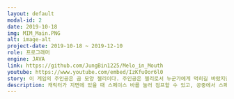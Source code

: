 ```yaml
---
layout: default
modal-id: 2
date: 2019-10-18
img: MIM_Main.PNG
alt: image-alt
project-date: 2019-10-18 ~ 2019-12-10
role: 프로그래머
engine: JAVA
link: https://github.com/JungBin1225/Melo_in_Mouth
youtube: https://www.youtube.com/embed/IzKfuOor6l0
story: 이 게임의 주인공은 곰 모양 젤리이다. 주인공은 젤리로서 누군가에게 먹히길 바랐지만, 아이가 젤리를 먹던 도중 주인공을 떨어트리게 된다. 그래서 자신을 먹어줄 아이를 찾기 위해 여러 장애물들을 피해 달리기 시작한다.
description: 캐릭터가 지면에 있을 때 스페이스 바를 눌러 점프할 수 있고, 공중에서 스페이스 바를 한번 더 눌러 더블 점프를 할 수 있다. 점프와 더블점프를 이용해 장애물을 피하며 도착지점까지 가는 것이 목표이다.
---
```

